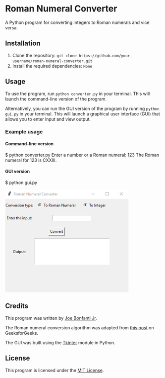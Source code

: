 # Roman Numeral Converter

A Python program for converting integers to Roman numerals and vice versa.

## Installation

1. Clone the repository: `git clone https://github.com/your-username/roman-numeral-converter.git`
2. Install the required dependencies: `None`

## Usage

To use the program, run `python converter.py` in your terminal. This will launch the command-line version of the program.

Alternatively, you can run the GUI version of the program by running `python gui.py` in your terminal. This will launch a graphical user interface (GUI) that allows you to enter input and view output.

### Example usage

#### Command-line version

$ python converter.py
Enter a number or a Roman numeral: 123
The Roman numeral for 123 is CXXIII.

#### GUI version

$ python gui.py

![Screenshot of the GUI](RNG.png)

## Credits

This program was written by [Joe Bonfanti Jr](https://github.com/IAmJuniorB).

The Roman numeral conversion algorithm was adapted from [this post](https://www.geeksforgeeks.org/converting-decimal-number-lying-between-1-to-3999-to-roman-numerals/) on GeeksforGeeks.

The GUI was built using the [Tkinter](https://docs.python.org/3/library/tk.html) module in Python.

## License

This program is licensed under the [MIT License](LICENSE).
